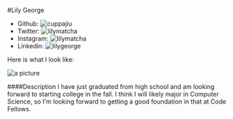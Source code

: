 #Lily George

* Github: ![cuppajiu](https://github.com/cuppajiu)
* Twitter: ![lilymatcha](https://twitter.com/lilymatcha)
* Instagram: ![lilymatcha](http://instagram.com/lilymatcha)
* Linkedin: ![lilygeorge](https://www.linkedin.com/in/lilygeorge)

Here is what I look like:

![a picture](https://fbcdn-sphotos-b-a.akamaihd.net/hphotos-ak-xpf1/v/t1.0-9/p720x720/10171188_10200714560065949_3670509889298537081_n.jpg?oh=0a1c48d497e1ceed961532689bee1724&oe=543C309B&__gda__=1412754317_2ac305428113e9516ddc81db66bb05f4)

####Description
I have just graduated from high school and am looking forward to starting college in the fall. I think I will likely major in Computer Science, so I'm looking forward to getting a good foundation in that at Code Fellows.